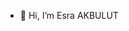 - 👋 Hi, I’m Esra AKBULUT

<!---
esrasrtkara/esrasrtkara is a ✨ special ✨ repository because its `README.md` (this file) appears on your GitHub profile.
You can click the Preview link to take a look at your changes.
--->
